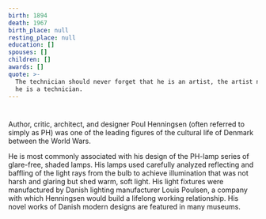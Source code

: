```yaml
---
birth: 1894
death: 1967
birth_place: null
resting_place: null
education: []
spouses: []
children: []
awards: []
quote: >-
  The technician should never forget that he is an artist, the artist never that
  he is a technician.
---
```


#

Author, critic, architect, and designer Poul Henningsen (often referred to simply as PH) was one of the leading figures of the cultural life of Denmark between the World Wars.

He is most commonly associated with his design of the PH-lamp series of glare-free, shaded lamps. His lamps used carefully analyzed reflecting and baffling of the light rays from the bulb to achieve illumination that was not harsh and glaring but shed warm, soft light. His light fixtures were manufactured by Danish lighting manufacturer Louis Poulsen, a company with which Henningsen would build a lifelong working relationship. His novel works of Danish modern designs are featured in many museums.
